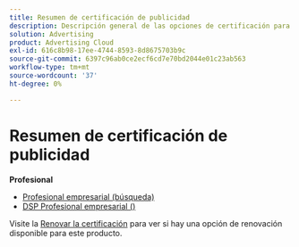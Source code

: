 ```yaml
---
title: Resumen de certificación de publicidad
description: Descripción general de las opciones de certificación para publicidad de Adobe
solution: Advertising
product: Advertising Cloud
exl-id: 616c8b98-17ee-4744-8593-8d8675703b9c
source-git-commit: 6397c96ab0ce2ecf6cd7e70bd2044e01c23ab563
workflow-type: tm+mt
source-wordcount: '37'
ht-degree: 0%

---
```


# Resumen de certificación de publicidad

**Profesional**

* [Profesional empresarial (búsqueda)](/help/certifications/aac/aac-search-p-business.md) <!--AD0-E501-->
* [DSP Profesional empresarial ()](/help/certifications/aac/aac-dsp-p-business.md) <!--AD0-E502-->

Visite la [Renovar la certificación](/help/certifications/renew.md) para ver si hay una opción de renovación disponible para este producto.
